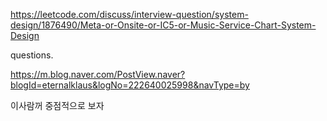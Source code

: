 https://leetcode.com/discuss/interview-question/system-design/1876490/Meta-or-Onsite-or-IC5-or-Music-Service-Chart-System-Design

questions.


https://m.blog.naver.com/PostView.naver?blogId=eternalklaus&logNo=222640025998&navType=by


이사람꺼 중점적으로 보자
